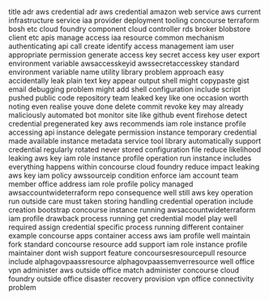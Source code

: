 title adr aws credential adr aws credential amazon web service aws current infrastructure service iaa provider deployment tooling concourse terraform bosh etc cloud foundry component cloud controller rds broker blobstore client etc apis manage access iaa resource common mechanism authenticating api call create identify access management iam user appropriate permission generate access key secret access key user export environment variable awsaccesskeyid awssecretaccesskey standard environment variable name utility library problem approach easy accidentally leak plain text key appear output shell might copypaste gist email debugging problem might add shell configuration include script pushed public code repository team leaked key like one occasion worth noting even realise youve done delete commit revoke key may already maliciously automated bot monitor site like github event firehose detect credential pregenerated key aws recommends iam role instance profile accessing api instance delegate permission instance temporary credential made available instance metadata service tool library automatically support credential regularly rotated never stored configuration file reduce likelihood leaking aws key iam role instance profile operation run instance includes everything happens within concourse cloud foundry reduce impact leaking aws key iam policy awssourceip condition enforce iam account team member office address iam role profile policy managed awsaccountwideterraform repo consequence well still aws key operation run outside care must taken storing handling credential operation include creation bootstrap concourse instance running awsaccountwideterraform iam profile drawback process running get credential model play well required assign credential specific process running different container example concourse apps container access aws iam profile well maintain fork standard concourse resource add support iam role instance profile maintainer dont wish support feature concoursesresourcepull resource include alphagovpaassresource alphagovpaassemverresource well office vpn administer aws outside office match administer concourse cloud foundry outside office disaster recovery provision vpn office connectivity problem
